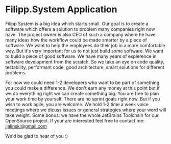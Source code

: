 # Filipp.System Application

Filipp System is a big idea which starts small. Our goal is to create a software which offers a solution to problem many companies right now have. The project owner is also CEO of such a company where he have many ideas how the workflow could be made smarter by a piece of software. We want to help the employees do their job in a more comfortable way. But it's very important for us to not just build some software. We want to build a piece of good software. We have many years of expierence in software development from the scratch. So we take an eye on code quality, testability, performant code, good architecture, smart solutions for different problems. 

For now we could need 1-2 developers who want to be part of something you could make a difference. We don't earn any money at this point but if we do everything right we can create something big. You are free to plan your work time by yourself. There are no sprint goals right now. But if you wish to work agile, you are welcome. We hold 1-2 time a week voice meetings where we dicuss issues or general strategies where your word will take weight. Some bonus: we have the whole JetBrains Toolchain for our OpenSource project. If your are interested feel free to contact me: jjalinski@gmail.com 

We'd be glad to hear of you :)
